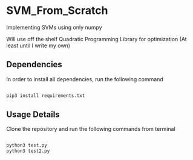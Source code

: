 # SVM_From_Scratch
Implementing SVMs using only numpy

Will use off the shelf Quadratic Programming Library for optimization (At least until I write my own)

## Dependencies

In order to install all dependencies, run the following command

```sh

pip3 install requirements.txt

```

## Usage Details 

Clone the repository and run the following commands from terminal

```sh

python3 test.py
python3 test2.py
```

